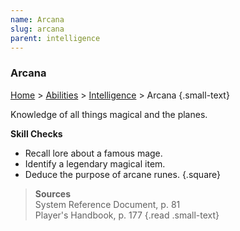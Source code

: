 ```yaml
---
name: Arcana
slug: arcana
parent: intelligence
---
```

### Arcana
[Home](dm-operations-center) > [Abilities](abilities) > [Intelligence](intelligence) > Arcana {.small-text}

Knowledge of all things magical and the planes.

**Skill Checks**<br/>
- Recall lore about a famous mage.
- Identify a legendary magical item.
- Deduce the purpose of arcane runes.
{.square}

> **Sources** <br/>
> System Reference Document, p. 81<br/>
> Player's Handbook, p. 177
{.read .small-text}


